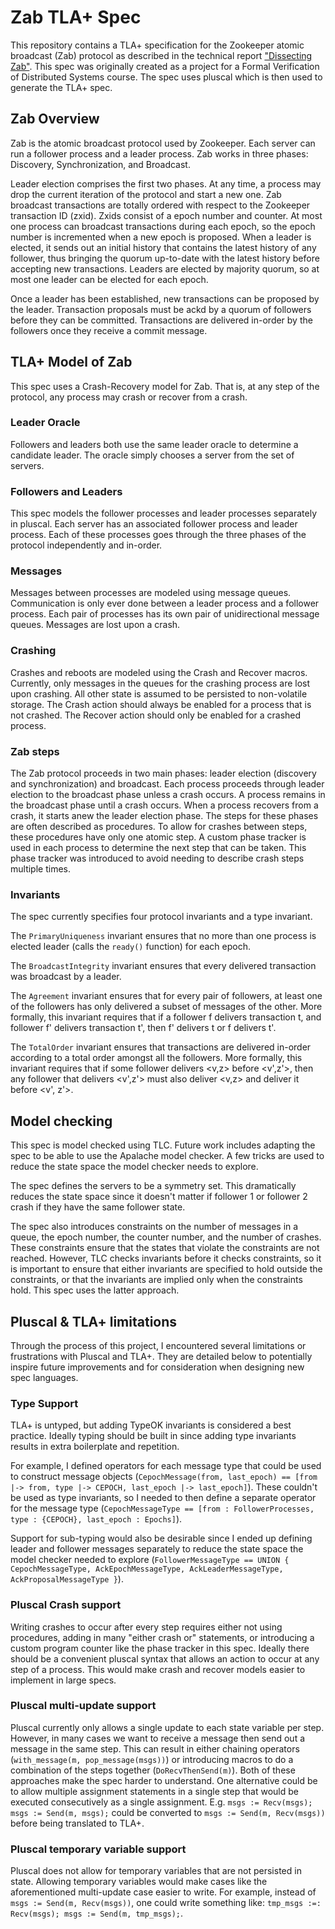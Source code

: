 # Zab TLA+ Spec

This repository contains a TLA+ specification for the Zookeeper atomic broadcast (Zab) protocol as described in the technical report ["Dissecting Zab"](https://cwiki.apache.org/confluence/download/attachments/24193444/yl-2010-007.pdf). This spec was originally created as a project for a Formal Verification of Distributed Systems course. The spec uses pluscal which is then used to generate the TLA+ spec.

## Zab Overview
Zab is the atomic broadcast protocol used by Zookeeper. Each server can run a follower process and a leader process. Zab works in three phases: Discovery, Synchronization, and Broadcast. 

Leader election comprises the first two phases. At any time, a process may drop the current iteration of the protocol and start a new one. Zab broadcast transactions are totally ordered with respect to the Zookeeper transaction ID (zxid). Zxids consist of a epoch number and counter. At most one process can broadcast transactions during each epoch, so the epoch number is incremented when a new epoch is proposed. When a leader is elected, it sends out an initial history that contains the latest history of any follower, thus bringing the quorum up-to-date with the latest history before accepting new transactions. Leaders are elected by majority quorum, so at most one leader can be elected for each epoch.

Once a leader has been established, new transactions can be proposed by the leader. Transaction proposals must be ackd by a quorum of followers before they can be committed. Transactions are delivered in-order by the followers once they receive a commit message.

## TLA+ Model of Zab
This spec uses a Crash-Recovery model for Zab. That is, at any step of the protocol, any process may crash or recover from a crash.

### Leader Oracle
Followers and leaders both use the same leader oracle to determine a candidate leader. The oracle simply chooses a server from the set of servers.

### Followers and Leaders
This spec models the follower processes and leader processes separately in pluscal. Each server has an associated follower process and leader process. Each of these processes goes through the three phases of the protocol independently and in-order.

### Messages
Messages between processes are modeled using message queues. Communication is only ever done between a leader process and a follower process. Each pair of processes has its own pair of unidirectional message queues. Messages are lost upon a crash.

### Crashing
Crashes and reboots are modeled using the Crash and Recover macros. Currently, only messages in the queues for the crashing process are lost upon crashing. All other state is assumed to be persisted to non-volatile storage. The Crash action should always be enabled for a process that is not crashed. The Recover action should only be enabled for a crashed process. 

### Zab steps
The Zab protocol proceeds in two main phases: leader election (discovery and synchronization) and broadcast. Each process proceeds through leader election to the broadcast phase unless a crash occurs. A process remains in the broadcast phase until a crash occurs. When a process recovers from a crash, it starts anew the leader election phase. The steps for these phases are often described as procedures. To allow for crashes between steps, these procedures have only one atomic step. A custom phase tracker is used in each process to determine the next step that can be taken. This phase tracker was introduced to avoid needing to describe crash steps multiple times.

### Invariants
The spec currently specifies four protocol invariants and a type invariant. 

The `PrimaryUniqueness` invariant ensures that no more than one process is elected leader (calls the `ready()` function) for each epoch.

The `BroadcastIntegrity` invariant ensures that every delivered transaction was broadcast by a leader.

The `Agreement` invariant ensures that for every pair of followers, at least one of the followers has only delivered a subset of messages of the other. More formally, this invariant requires that if a follower f delivers transaction t, and follower f' delivers transaction t', then f' delivers t or f delivers t'.
    
The `TotalOrder` invariant ensures that transactions are delivered in-order according to a total order amongst all the followers.  More formally, this invariant requires that if some follower delivers <v,z> before <v',z'>, then any follower that delivers <v',z'> must also deliver <v,z> and deliver it before <v', z'>.

## Model checking
This spec is model checked using TLC. Future work includes adapting the spec to be able to use the Apalache model checker. A few tricks are used to reduce the state space the model checker needs to explore.

The spec defines the servers to be a symmetry set. This dramatically reduces the state space since it doesn't matter if follower 1 or follower 2 crash if they have the same follower state.

The spec also introduces constraints on the number of messages in a queue, the epoch number, the counter number, and the number of crashes. These constraints ensure that the states that violate the constraints are not reached. However, TLC checks invariants before it checks constraints, so it is important to ensure that either invariants are specified to hold outside the constraints, or that the invariants are implied only when the constraints hold. This spec uses the latter approach. 

## Pluscal & TLA+ limitations
Through the process of this project, I encountered several limitations or frustrations with Pluscal and TLA+. They are detailed below to potentially inspire future improvements and for consideration when designing new spec languages.

### Type Support
TLA+ is untyped, but adding TypeOK invariants is considered a best practice. Ideally typing should be built in since adding type invariants results in extra boilerplate and repetition. 

For example, I defined operators for each message type that could be used to construct message objects (`CepochMessage(from, last_epoch) == [from |-> from, type |-> CEPOCH, last_epoch |-> last_epoch]`). These couldn't be used as type invariants, so I needed to then define a separate operator for the message type (`CepochMessageType == [from : FollowerProcesses, type : {CEPOCH}, last_epoch : Epochs]`). 

Support for sub-typing would also be desirable since I ended up defining leader and follower messages separately to reduce the state space the model checker needed to explore (`FollowerMessageType == UNION { CepochMessageType, AckEpochMessageType, AckLeaderMessageType, AckProposalMessageType }`).

### Pluscal Crash support
Writing crashes to occur after every step requires either not using procedures, adding in many "either crash or" statements, or introducing a custom program counter like the phase tracker in this spec. Ideally there should be a convenient pluscal syntax that allows an action to occur at any step of a process. This would make crash and recover models easier to implement in large specs.

### Pluscal multi-update support
Pluscal currently only allows a single update to each state variable per step. However, in many cases we want to receive a message then send out a message in the same step. This can result in either chaining operators (`with_message(m, pop_message(msgs))`) or introducing macros to do a combination of the steps together (`DoRecvThenSend(m)`). Both of these approaches make the spec harder to understand. One alternative could be to allow multiple assignment statements in a single step that would be executed consecutively as a single assignment. E.g. `msgs := Recv(msgs); msgs := Send(m, msgs);` could be converted to `msgs := Send(m, Recv(msgs))` before being translated to TLA+.

### Pluscal temporary variable support
Pluscal does not allow for temporary variables that are not persisted in state. Allowing temporary variables would make cases like the aforementioned multi-update case easier to write. For example, instead of `msgs := Send(m, Recv(msgs))`, one could write something like: `tmp_msgs :=: Recv(msgs); msgs := Send(m, tmp_msgs);`.
